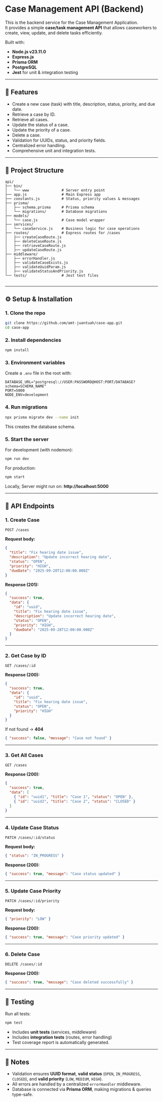 # Case Management API (Backend)

This is the backend service for the Case Management Application.  
It provides a simple **case/task management API** that allows caseworkers to create, view, update, and delete tasks efficiently.  

Built with:
- **Node.js v23.11.0**
- **Express.js**
- **Prisma ORM**
- **PostgreSQL**
- **Jest** for unit & integration testing

---

## 🚀 Features

- Create a new case (task) with title, description, status, priority, and due date.
- Retrieve a case by ID.
- Retrieve all cases.
- Update the status of a case.
- Update the priority of a case.
- Delete a case.
- Validation for UUIDs, status, and priority fields.
- Centralized error handling.
- Comprehensive unit and integration tests.

---

## 📂 Project Structure

```
api/
├── bin/
│   └── www               # Server entry point
├── app.js                # Main Express app
├── constants.js          # Status, priority values & messages
├── prisma/
│   ├── schema.prisma     # Prisma schema
│   └── migrations/       # Database migrations
├── models/
│   └── case.js           # Case model wrapper
├── services/
│   └── caseService.js    # Business logic for case operations
├── routes/               # Express routes for /cases
│   ├── createCaseRoute.js
│   ├── deleteCaseRoute.js
│   ├── retrieveCaseRoute.js
│   ├── updateCaseRoute.js      
├── middleware/
│   ├── errorHandler.js
│   ├── validateCaseExists.js
│   ├── validateUuidParam.js
│   ├── validateStatusAndPriority.js
└── tests/                # Jest test files
 
```
---

## ⚙️ Setup & Installation

### 1. Clone the repo

```bash
git clone https://github.com/amt-juantuah/case-app.git
cd case-app
```

### 2. Install dependencies

```bash
npm install
```

### 3. Environment variables

Create a `.env` file in the root with:

```env
DATABASE_URL="postgresql://USER:PASSWORD@HOST:PORT/DATABASE?schema=SCHEMA_NAME"
PORT=5000
NODE_ENV=development
```

### 4. Run migrations

```bash
npx prisma migrate dev --name init
```

This creates the database schema.

### 5. Start the server

For development (with nodemon):

```bash
npm run dev
```

For production:

```bash
npm start
```

Locally, Server might run on: **http://localhost:5000**

---

## 📡 API Endpoints

### 1. Create Case
`POST /cases`

**Request body:**
```json
{
  "title": "Fix hearing date issue",
  "description": "Update incorrect hearing date",
  "status": "OPEN",
  "priority": "HIGH",
  "dueDate": "2025-09-28T12:00:00.000Z"
}
```

**Response (201):**
```json
{
  "success": true,
  "data": {
    "id": "uuid",
    "title": "Fix hearing date issue",
    "description": "Update incorrect hearing date",
    "status": "OPEN",
    "priority": "HIGH",
    "dueDate": "2025-09-28T12:00:00.000Z"
  }
}
```

---

### 2. Get Case by ID
`GET /cases/:id`

**Response (200):**
```json
{
  "success": true,
  "data": {
    "id": "uuid",
    "title": "Fix hearing date issue",
    "status": "OPEN",
    "priority": "HIGH"
  }
}
```

If not found → **404**
```json
{ "success": false, "message": "Case not found" }
```

---

### 3. Get All Cases
`GET /cases`

**Response (200):**
```json
{
  "success": true,
  "data": [
    { "id": "uuid1", "title": "Case 1", "status": "OPEN" },
    { "id": "uuid2", "title": "Case 2", "status": "CLOSED" }
  ]
}
```

---

### 4. Update Case Status
`PATCH /cases/:id/status`

**Request body:**
```json
{ "status": "IN_PROGRESS" }
```

**Response (200):**
```json
{ "success": true, "message": "Case status updated" }
```

---

### 5. Update Case Priority
`PATCH /cases/:id/priority`

**Request body:**
```json
{ "priority": "LOW" }
```

**Response (200):**
```json
{ "success": true, "message": "Case priority updated" }
```

---

### 6. Delete Case
`DELETE /cases/:id`

**Response (200):**
```json
{ "success": true, "message": "Case deleted successfully" }
```

---

## 🧪 Testing

Run all tests:

```bash
npm test
```

- Includes **unit tests** (services, middleware)  
- Includes **integration tests** (routes, error handling)  
- Test coverage report is automatically generated.

---

## 📖 Notes

- Validation ensures **UUID format**, **valid status** (`OPEN`, `IN_PROGRESS`, `CLOSED`), and **valid priority** (`LOW`, `MEDIUM`, `HIGH`).  
- All errors are handled by a centralized `errorHandler` middleware.  
- Database is connected via **Prisma ORM**, making migrations & queries type-safe.  
